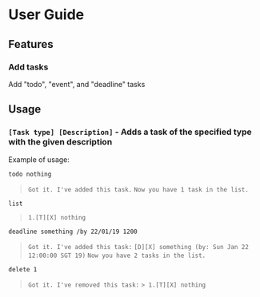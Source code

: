 # User Guide

## Features 

### Add tasks
Add "todo", "event", and "deadline" tasks

## Usage

### `[Task type] [Description]` - Adds a task of the specified type with the given description

Example of usage: 

`todo nothing`
> `Got it. I've added this task.`
  `Now you have 1 task in the list.`

`list`
> `1.[T][X] nothing`

`deadline something /by 22/01/19 1200`
> `Got it. I've added this task:`
  `[D][X] something (by: Sun Jan 22 12:00:00 SGT 19)`
  `Now you have 2 tasks in the list.`

`delete 1`
> `Got it. I've removed this task:`
  `> 1.[T][X] nothing`
